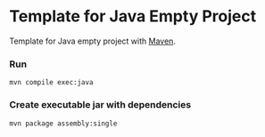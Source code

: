Template for Java Empty Project
=====================

Template for Java empty project with [Maven](http://maven.apache.org).

### Run ###
```
mvn compile exec:java
```

### Create executable jar with dependencies ###
```
mvn package assembly:single
```
